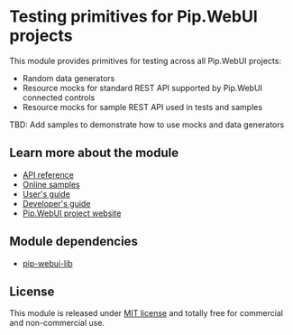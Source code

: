 # Testing primitives for Pip.WebUI projects

This module provides primitives for testing across all Pip.WebUI projects:
* Random data generators
* Resource mocks for standard REST API supported by Pip.WebUI connected controls
* Resource mocks for sample REST API used in tests and samples

TBD: Add samples to demonstrate how to use mocks and data generators

## Learn more about the module

- [API reference](http://webui-api.pipdevs.com/pip-webui-test/index.html)
- [Online samples](http://webui.pipdevs.com/pip-webui-test/index.html)
- [User's guide](doc/UsersGuide.md)
- [Developer's guide](doc/DevelopersGuide.md)
- [Pip.WebUI project website](http://www.pipwebui.org)

## <a name="dependencies"></a>Module dependencies

* <a href="https://github.com/pip-webui/pip-webui-lib">pip-webui-lib</a>

## <a name="license"></a>License

This module is released under [MIT license](License) and totally free for commercial and non-commercial use.
